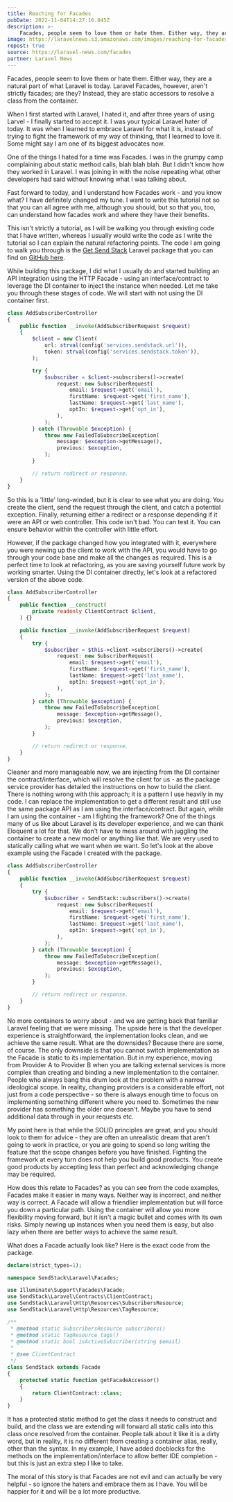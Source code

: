 ```yaml
---
title: Reaching for Facades
pubDate: 2022-11-04T14:27:16.845Z
description: >-
    Facades, people seem to love them or hate them. Either way, they are a natural part of what Laravel is today. Laravel Facades aren&#039;t strictly facades, are they?
image: https://laravelnews.s3.amazonaws.com/images/reaching-for-facades.png
repost: true
source: https://laravel-news.com/facades
partner: Laravel News
---
```


Facades, people seem to love them or hate them. Either way, they are a natural part of what Laravel is today. Laravel Facades, however, aren't strictly facades; are they? Instead, they are static accessors to resolve a class from the container.

When I first started with Laravel, I hated it, and after three years of using Larvel - I finally started to accept it. I was your typical Laravel hater of today. It was when I learned to embrace Laravel for what it is, instead of trying to fight the framework of my way of thinking, that I learned to love it. Some might say I am one of its biggest advocates now.

One of the things I hated for a time was Facades. I was in the grumpy camp complaining about static method calls, blah blah blah. But I didn't know how they worked in Laravel. I was joining in with the noise repeating what other developers had said without knowing what I was talking about. 

Fast forward to today, and I understand how Facades work - and you know what? I have definitely changed my tune. I want to write this tutorial not so that you can all agree with me, although you should, but so that you, too, can understand how facades work and where they have their benefits.

This isn't strictly a tutorial, as I will be walking you through existing code that I have written, whereas I usually would write the code as I write the tutorial so I can explain the natural refactoring points. The code I am going to walk you through is the [Get Send Stack](https://getsendstack.com/) Laravel package that you can find on [GitHub here](https://github.com/getsendstack/laravel-sendstack).

While building this package, I did what I usually do and started building an API integration using the HTTP Facade - using an interface/contract to leverage the DI container to inject the instance when needed. Let me take you through these stages of code. We will start with not using the DI container first.

```php
class AddSubscriberController
{
    public function __invoke(AddSubscriberRequest $request)
    {
        $client = new Client(
            url: strval(config('services.sendstack.url')),
            token: strval(config('services.sendstack.token')),
        );

        try {
            $subscriber = $client->subscribers()->create(
                request: new SubscriberRequest(
                    email: $request->get('email'),
                    firstName: $request->get('first_name'),
                    lastName: $request->get('last_name'),
                    optIn: $request->get('opt_in'),
                ),
            );
        } catch (Throwable $exception) {
            throw new FailedToSubscribeException(
                message: $exception->getMessage(),
                previous: $exception,
            );
        }

        // return redirect or response.
    }
}
```

So this is a 'little' long-winded, but it is clear to see what you are doing. You create the client, send the request through the client, and catch a potential exception. Finally, returning either a redirect or a response depending if it were an API or web controller. This code isn't bad. You can test it. You can ensure behavior within the controller with little effort. 

However, if the package changed how you integrated with it, everywhere you were newing up the client to work with the API, you would have to go through your code base and make all the changes as required. This is a perfect time to look at refactoring, as you are saving yourself future work by working smarter. Using the DI container directly, let's look at a refactored version of the above code.

```php
class AddSubscriberController
{
    public function __construct(
        private readonly ClientContract $client,
    ) {}

    public function __invoke(AddSubscriberRequest $request)
    {
        try {
            $subscriber = $this->client->subscribers()->create(
                request: new SubscriberRequest(
                    email: $request->get('email'),
                    firstName: $request->get('first_name'),
                    lastName: $request->get('last_name'),
                    optIn: $request->get('opt_in'),
                ),
            );
        } catch (Throwable $exception) {
            throw new FailedToSubscribeException(
                message: $exception->getMessage(),
                previous: $exception,
            );
        }

        // return redirect or response.
    }
}
```

Cleaner and more manageable now, we are injecting from the DI container the contract/interface, which will resolve the client for us - as the package service provider has detailed the instructions on how to build the client. There is nothing wrong with this approach; it is a pattern I use heavily in my code. I can replace the implementation to get a different result and still use the same package API as I am using the interface/contract. But again, while I am using the container - am I fighting the framework? One of the things many of us like about Laravel is its developer experience, and we can thank Eloquent a lot for that. We don't have to mess around with juggling the container to create a new model or anything like that. We are very used to statically calling what we want when we want. So let's look at the above example using the Facade I created with the package.

```php
class AddSubscriberController
{
    public function __invoke(AddSubscriberRequest $request)
    {
        try {
            $subscriber = SendStack::subscribers()->create(
                request: new SubscriberRequest(
                    email: $request->get('email'),
                    firstName: $request->get('first_name'),
                    lastName: $request->get('last_name'),
                    optIn: $request->get('opt_in'),
                ),
            );
        } catch (Throwable $exception) {
            throw new FailedToSubscribeException(
                message: $exception->getMessage(),
                previous: $exception,
            );
        }

        // return redirect or response.
    }
}
```

No more containers to worry about - and we are getting back that familiar Laravel feeling that we were missing. The upside here is that the developer experience is straightforward, the implementation looks clean, and we achieve the same result. What are the downsides? Because there are some, of course. The only downside is that you cannot switch implementation as the Facade is static to its implementation. But in my experience, moving from Provider A to Provider B when you are talking external services is more complex than creating and binding a new implementation to the container. People who always bang this drum look at the problem with a narrow ideological scope. In reality, changing providers is a considerable effort, not just from a code perspective - so there is always enough time to focus on implementing something different where you need to. Sometimes the new provider has something the older one doesn't. Maybe you have to send additional data through in your requests etc.

My point here is that while the SOLID principles are great, and you should look to them for advice - they are often an unrealistic dream that aren't going to work in practice, or you are going to spend so long writing the feature that the scope changes before you have finished. Fighting the framework at every turn does not help you build good products. You create good products by accepting less than perfect and acknowledging change may be required.

How does this relate to Facades? as you can see from the code examples, Facades make it easier in many ways. Neither way is incorrect, and neither way is correct. A Facade will allow a friendlier implementation but will force you down a particular path. Using the container will allow you more flexibility moving forward, but it isn't a magic bullet and comes with its own risks. Simply newing up instances when you need them is easy, but also lazy when there are better ways to achieve the same result.

What does a Facade actually look like? Here is the exact code from the package.

```php
declare(strict_types=1);

namespace SendStack\Laravel\Facades;

use Illuminate\Support\Facades\Facade;
use SendStack\Laravel\Contracts\ClientContract;
use SendStack\Laravel\Http\Resources\SubscribersResource;
use SendStack\Laravel\Http\Resources\TagResource;

/**
 * @method static SubscribersResource subscribers()
 * @method static TagResource tags()
 * @method static bool isActiveSubscriber(string $email)
 *
 * @see ClientContract
 */
class SendStack extends Facade
{
    protected static function getFacadeAccessor()
    {
        return ClientContract::class;
    }
}
```

It has a protected static method to get the class it needs to construct and build, and the class we are extending will forward all static calls into this class once resolved from the container. People talk about it like it is a dirty word, but in reality, it is no different from creating a container alias, really, other than the syntax. In my example, I have added docblocks for the methods on the implementation/interface to allow better IDE completion - but this is just an extra step I like to take.

The moral of this story is that Facades are not evil and can actually be very helpful - so ignore the haters and embrace them as I have. You will be happier for it and will be a lot more productive.
